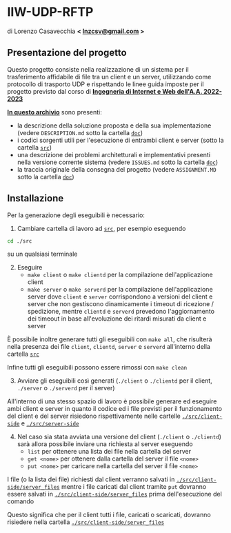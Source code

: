 # IIW-UDP-RFTP
di Lorenzo Casavecchia **< <lnzcsv@gmail.com> >**

## Presentazione del progetto
Questo progetto consiste nella realizzazione di un sistema per il trasferimento affidabile di file tra un client e un server, utilizzando come protocollo di trasporto UDP e rispettando le linee guida imposte per il progetto previsto dal corso di **[Ingegneria di Internet e Web dell'A.A. 2022-2023](https://didatticaweb.uniroma2.it/informazioni/index/insegnamento/204002-Ingegneria-Di-Internet-E-Web/0)**

**[In questo archivio](https://github.com/kujiroCTRL/IIW-UDP-RFTP)** sono presenti:
- la descrizione della soluzione proposta e della sua implementazione (vedere `DESCRIPTION.md` sotto la cartella [`doc`](https://github.com/kujiroCTRL/IIW-UDP-RFTP/tree/main/doc))
- i codici sorgenti utili per l'esecuzione di entrambi client e server (sotto la cartella [`src`](https://github.com/kujiroCTRL/IIW-UDP-RFTP/tree/main/src))
- una descrizione dei problemi architetturali e implementativi presenti nella versione corrente sistema (vedere `ISSUES.md` sotto la cartella [`doc`](https://github.com/kujiroCTRL/IIW-UDP-RFTP/tree/main/doc))
- la traccia originale della consegna del progetto (vedere `ASSIGNMENT.MD` sotto la cartella [`doc`](https://github.com/kujiroCTRL/IIW-UDP-RFTP/tree/main/doc))

## Installazione
Per la generazione degli eseguibili è necessario:
1. Cambiare cartella di lavoro ad [`src`](https://github.com/kujiroCTRL/IIW-UDP-RFTP/tree/main/src), per esempio eseguendo
```bash
cd ./src
```
su un qualsiasi terminale

2. Eseguire
	- `make client` o `make clientd` per la compilazione dell'applicazione client
	- `make server` o `make serverd` per la compilazione dell'applicazione server
dove `client` e `server` corrispondono a versioni del client e server che non gestiscono dinamicamente i timeout di ricezione / spedizione, mentre `clientd` e `serverd` prevedono l'aggiornamento dei timeout in base all'evoluzione dei ritardi misurati da client e server

È possibile inoltre generare tutti gli eseguibili con `make all`, che risulterà nella presenza dei file `client`, `clientd`, `server` e `serverd` all'interno della cartella [`src`](https://github.com/kujiroCTRL/IIW-UDP-RFTP/tree/main/src)

Infine tutti gli eseguibili possono essere rimossi con `make clean`

3. Avviare gli eseguibili così generati (`./client` o `./clientd` per il client, `./server` o `./serverd` per il server)

All'interno di una stesso spazio di lavoro è possibile generare ed eseguire ambi client e server in quanto il codice ed i file previsti per il funzionamento del client e del server risiedono rispettivamente nelle cartelle [`./src/client-side`](https://github.com/kujiroCTRL/IIW-UDP-RFTP/tree/main/src/client-side) e [`./src/server-side`](https://github.com/kujiroCTRL/IIW-UDP-RFTP/tree/main/src/server-side)

4. Nel caso sia stata avviata una versione del client (`./client` o `./clientd`) sarà allora possibile inviare una richiesta al server eseguendo
	- `list` per ottenere una lista dei file nella cartella del server
	- `get <nome>` per ottenere dalla cartella del server il file `<nome>`
	- `put <nome>` per caricare nella cartella del server il file `<nome>`

I file (o la lista dei file) richiesti dal client verranno salvati in [`./src/client-side/server_files`](https://github.com/kujiroCTRL/IIW-UDP-RFTP/tree/main/src/client-side/server_files) mentre i file caricati dal client tramite `put` dovranno essere salvati in [`./src/client-side/server_files`](https://github.com/kujiroCTRL/IIW-UDP-RFTP/tree/main/src/client-side/server_files)  prima dell'esecuzione del comando

Questo significa che per il client tutti i file, caricati o scaricati, dovranno risiedere nella cartella [`./src/client-side/server_files`](https://github.com/kujiroCTRL/IIW-UDP-RFTP/tree/main/src/client-side/server_files)
